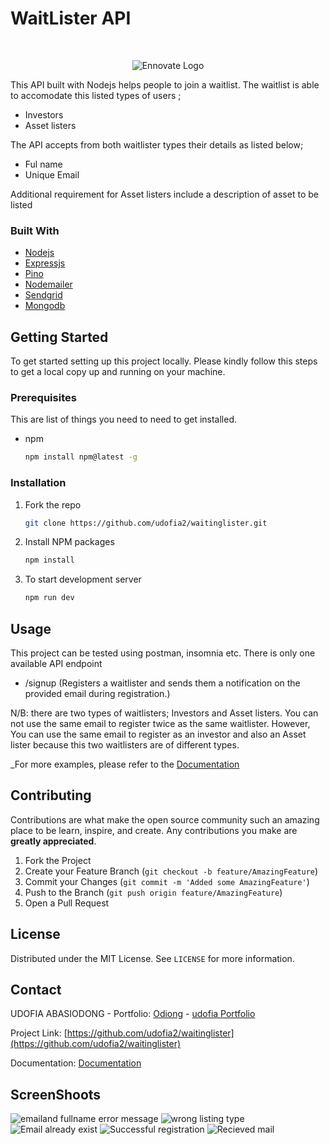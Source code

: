 
# WaitLister API

<br />
<p align="center">
  <a https://www.ennovatelab.com/">
    <img src="./ennovate_lab_logo2.jpg" alt="Ennovate Logo">
  </a>
</p>
This API built with Nodejs helps people to join a waitlist. The waitlist is able to accomodate this listed types of users ;

- Investors
- Asset listers

The API accepts from both waitlister types their details as listed below;

- Ful name 
- Unique Email 

Additional requirement for Asset listers include a description of asset to be listed


### Built With

- [Nodejs](https://nodejs.org/en/)
- [Expressjs](https://expressjs.com)
- [Pino](https://getpino.io/)
- [Nodemailer](https://nodemailer.com)
- [Sendgrid](https://sendgrid.com)
- [Mongodb](https://sendgrid.com)
 
<!-- GETTING STARTED -->

## Getting Started

To get started setting up this project locally. Please kindly follow this steps to get a local copy up and running on your machine.

### Prerequisites

This are list of things you need to need to get installed.

- npm
  ```sh
  npm install npm@latest -g
  ```

### Installation

1. Fork the repo
   ```sh
   git clone https://github.com/udofia2/waitinglister.git
   ```
2. Install NPM packages
   ```sh
   npm install
   ```

3. To start development server
   ```sh
   npm run dev
   ```


## Usage

This project can be tested using postman, insomnia etc.
There is only one available API endpoint
* /signup (Registers a waitlister and sends them a notification on the provided email during registration.)


N/B: there are two types of waitlisters; Investors and Asset listers. You can not use the same email to register twice as the same waitlister. However, You can use the same email to register as an investor and also an Asset lister because this two waitlisters are of different types.


_For more examples, please refer to the [Documentation](https://documenter.getpostman.com/view/7592361/UVeCRUBH)

## Contributing

Contributions are what make the open source community such an amazing place to be learn, inspire, and create. Any contributions you make are **greatly appreciated**.

1. Fork the Project
2. Create your Feature Branch (`git checkout -b feature/AmazingFeature`)
3. Commit your Changes (`git commit -m 'Added some AmazingFeature'`)
4. Push to the Branch (`git push origin feature/AmazingFeature`)
5. Open a Pull Request


## License

Distributed under the MIT License. See `LICENSE` for more information.


## Contact

UDOFIA ABASIODONG - Portfolio: [Odiong](https://udofia.herokuapp.com) - [udofia Portfolio](https://udofia.herokuapp.com)

Project Link: [https://github.com/udofia2/waitinglister](https://github.com/udofia2/waitinglister)

Documentation: [Documentation](https://documenter.getpostman.com/view/7592361/UVeCRUBH)


## ScreenShoots
![emailand fullname error message](./screenshots/email_and_fullname_error_message.png)
![wrong listing type](./screenshots/wrong_listing_type.png)
![Email already exist](./screenshots/already_registered_email.png)
![Successful registration](./screenshots/successful_signup_as_asset_lister.png)
![Recieved mail](./screenshots/received_mail.png)

